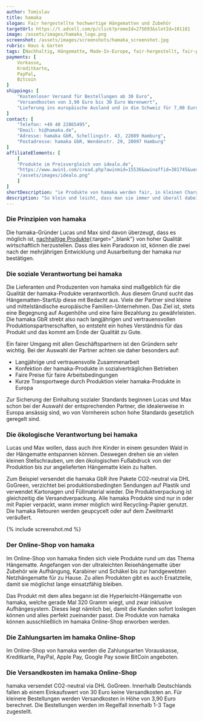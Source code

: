```yaml
---
author: Tomislav
title: hamaka
slogan: Fair hergestellte hochwertige Hängematten und Zubehör
targetUrl: https://t.adcell.com/p/click?promoId=275693&slotId=101181
image: /assets/images/hamaka_logo.png
screenshot: /assets/images/screenshots/hamaka_screenshot.jpg
rubric: Haus & Garten
tags: [Nachhaltig, Hängematte, Made-In-Europe, fair-hergestellt, fair-produziert]
payments: [
    Vorkasse,
    Kreditkarte,
    PayPal,
    Bitcoin
]
shippings: [
    "Kostenloser Versand für Bestellungen ab 30 Euro",
    "Versandkosten von 3,90 Euro bis 30 Euro Warenwert",
    "Lieferung ins europäische Ausland und in die Schweiz für 7,00 Euro"
]
contact: [
    "Telefon: +49 40 22865495",
    "Email: hi@hamaka.de",
    "Adresse: hamaka GbR, Schellingstr. 43, 22089 Hamburg",
    "Postadresse: hamaka GbR, Wendenstr. 29, 20097 Hamburg"
]
affiliateElements: [
    [
    "Produkte im Preisvergleich von idealo.de", 
    "https://www.awin1.com/cread.php?awinmid=15536&awinaffid=381745&ued=https%3A%2F%2Fwww.idealo.de%2Fpreisvergleich%2FMainSearchProductCategory.html%3Fq%3Dhamaka", 
    "/assets/images/idealo.png"
    ]
]
shortDescription: "ie Produkte von hamaka werden fair, in kleinen Chargen und aus hochwertigen Materialien hergestellt. Das zentrale Produkt im Portfolio ist die vielleicht leichteste Hängematte der Welt: die hamaka hyperleicht."
description: "So klein und leicht, dass man sie immer und überall dabeihaben kann und somit zu jeder Zeit an jedem Ort entspannen kann. Sowohl alle Einzelteile als auch die hamaka Hängematte selbst sind „Made in Europe“."
---
```


### Die Prinzipien von hamaka

Die hamaka-Gründer Lucas und Max sind davon überzeugt, dass es möglich ist, [nachhaltige Produkte](https://hamaka.de/info/nachhaltigkeit/){:target="_blank"} von hoher Qualität wirtschaftlich herzustellen. Dass dies kein Paradoxon ist, können die zwei nach der mehrjährigen Entwicklung und Ausarbeitung der hamaka nur bestätigen.

### Die soziale Verantwortung bei hamaka

Die Lieferanten und Produzenten von hamaka sind maßgeblich für die Qualität der hamaka-Produkte verantwortlich. Aus diesem Grund sucht das Hängematten-StartUp diese mit Bedacht aus. Viele der Partner sind kleine und mittelständische europäische Familien-Unternehmen. Das Ziel ist, stets eine Begegnung auf Augenhöhe und eine faire Bezahlung zu gewährleisten. Die hamaka GbR strebt also nach langjährigen und vertrauensvollen Produktionspartnerschaften, so entsteht ein hohes Verständnis für das Produkt und das kommt am Ende der Qualität zu Gute.

Ein fairer Umgang mit allen Geschäftspartnern ist den Gründern sehr wichtig. Bei der Auswahl der Partner achten sie daher besonders auf:

+ Langjährige und vertrauensvolle Zusammenarbeit
+ Konfektion der hamaka-Produkte in sozialverträglichen Betrieben
+ Faire Preise für faire Arbeitsbedingungen
+ Kurze Transportwege durch Produktion vieler hamaka-Produkte in Europa

Zur Sicherung der Einhaltung sozialer Standards beginnen Lucas und Max schon bei der Auswahl der entsprechenden Partner, die idealerweise in Europa ansässig sind, wo von Vornherein schon hohe Standards gesetzlich geregelt sind.

### Die ökologische Verantwortung bei hamaka

Lucas und Max wollen, dass auch ihre Kinder in einem gesunden Wald in der Hängematte entspannen können. Deswegen drehen sie an vielen kleinen Stellschrauben, um den ökologischen Fußabdruck von der Produktion bis zur angelieferten Hängematte klein zu halten.

Zum Beispiel versendet die hamaka GbR ihre Pakete CO2-neutral via DHL GoGreen, verzichtet bei produktionsbedingten Sendungen auf Plastik und verwendet Kartonagen und Füllmaterial wieder. Die Produktverpackung ist gleichzeitig die Versandverpackung. Alle hamaka Produkte sind nur in oder mit Papier verpackt, wann immer möglich wird Recycling-Papier genutzt. Die hamaka Retouren werden geupcycelt oder auf dem Zweitmarkt veräußert.

{% include screenshot.md %}

### Der Online-Shop von hamaka

Im Online-Shop von hamaka finden sich viele Produkte rund um das Thema Hängematte. Angefangen von der ultraleichten Reisehängematte über Zubehör wie Aufhängung, Karabiner und Schäkel bis zur handgewebten Netzhängematte für zu Hause. Zu allen Produkten gibt es auch Ersatzteile, damit sie möglichst lange einsatzfähig bleiben.

Das Produkt mit dem alles begann ist die Hyperleicht-Hängematte von hamaka, welche gerade Mal 320 Gramm wiegt, und zwar inklusive Aufhängesystem. Dieses liegt nämlich bei, damit die Kunden sofort loslegen können und alles perfekt zueinander passt. Die Produkte von hamaka können ausschließlich im hamaka Online-Shop erworben werden.

### Die Zahlungsarten im hamaka Online-Shop

Im Online-Shop von hamaka werden die Zahlungsarten Vorauskasse, Kreditkarte, PayPal, Apple Pay, Google Pay sowie BitCoin angeboten.

### Die Versandkosten im hamaka Online-Shop

hamaka versendet CO2-neutral via DHL GoGreen. Innerhalb Deutschlands fallen ab einem Einkaufswert von 30 Euro keine Versandkosten an. Für kleinere Bestellungen werden Versandkosten in Höhe von 3,90 Euro berechnet. Die Bestellungen werden im Regelfall innerhalb 1-3 Tage zugestellt.